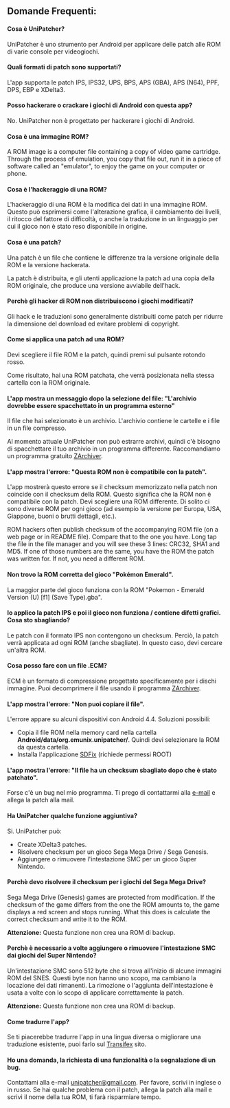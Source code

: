 ## Domande Frequenti:

#### Cosa è UniPatcher?

UniPatcher è uno strumento per Android per applicare delle patch alle ROM di varie console per videogiochi.

#### Quali formati di patch sono supportati?

L'app supporta le patch IPS, IPS32, UPS, BPS, APS (GBA), APS (N64), PPF, DPS, EBP e XDelta3.

#### Posso hackerare o crackare i giochi di Android con questa app?

No. UniPatcher non è progettato per hackerare i giochi di Android.

#### Cosa è una immagine ROM?

A ROM image is a computer file containing a copy of video game cartridge. Through the process of emulation, you copy that file out, run it in a piece of software called an "emulator", to enjoy the game on your computer or phone.

#### Cosa è l'hackeraggio di una ROM?

L'hackeraggio di una ROM è la modifica dei dati in una immagine ROM. Questo può esprimersi come l'alterazione grafica, il cambiamento dei livelli, il ritocco del fattore di difficoltà, o anche la traduzione in un linguaggio per cui il gioco non è stato reso disponibile in origine.

#### Cosa è una patch?

Una patch è un file che contiene le differenze tra la versione originale della ROM e la versione hackerata.

La patch è distribuita, e gli utenti applicazione la patch ad una copia della ROM originale, che produce una versione avviabile dell'hack.

#### Perchè gli hacker di ROM non distribuiscono i giochi modificati?

Gli hack e le traduzioni sono generalmente distribuiti come patch per ridurre la dimensione del download ed evitare problemi di copyright.

#### Come si applica una patch ad una ROM?

Devi scegliere il file ROM e la patch, quindi premi sul pulsante rotondo rosso.

Come risultato, hai una ROM patchata, che verrà posizionata nella stessa cartella con la ROM originale.

#### L'app mostra un messaggio dopo la selezione del file: "L'archivio dovrebbe essere spacchettato in un programma esterno"

Il file che hai selezionato è un archivio. L'archivio contiene le cartelle e i file in un file compresso.

Al momento attuale UniPatcher non può estrarre archivi, quindi c'è bisogno di spacchettare il tuo archivio in un programma differente. Raccomandiamo un programma gratuito [ZArchiver](https://play.google.com/store/apps/details?id=ru.zdevs.zarchiver).

#### L'app mostra l'errore: "Questa ROM non è compatibile con la patch".

L'app mostrerà questo errore se il checksum memorizzato nella patch non coincide con il checksum della ROM. Questo significa che la ROM non è compatibile con la patch. Devi scegliere una ROM differente. Di solito ci sono diverse ROM per ogni gioco (ad esempio la versione per Europa, USA, Giappone, buoni o brutti dettagli, etc.).

ROM hackers often publish checksum of the accompanying ROM file (on a web page or in README file). Compare that to the one you have. Long tap the file in the file manager and you will see these 3 lines: CRC32, SHA1 and MD5. If one of those numbers are the same, you have the ROM the patch was written for. If not, you need a different ROM.

#### Non trovo la ROM corretta del gioco "Pokémon Emerald".

La maggior parte del gioco funziona con la ROM "Pokemon - Emerald Version (U) \[f1\] (Save Type).gba".

#### Io applico la patch IPS e poi il gioco non funziona / contiene difetti grafici. Cosa sto sbagliando?

Le patch con il formato IPS non contengono un checksum. Perciò, la patch verrà applicata ad ogni ROM (anche sbagliate). In questo caso, devi cercare un'altra ROM.

#### Cosa posso fare con un file .ECM?

ECM è un formato di compressione progettato specificamente per i dischi immagine. Puoi decomprimere il file usando il programma [ZArchiver](https://play.google.com/store/apps/details?id=ru.zdevs.zarchiver).

#### L'app mostra l'errore: "Non puoi copiare il file".

L'errore appare su alcuni dispositivi con Android 4.4. Soluzioni possibili:

- Copia il file ROM nella memory card nella cartella **Android/data/org.emunix.unipatcher/**. Quindi devi selezionare la ROM da questa cartella.
- Installa l'applicazione [SDFix](https://play.google.com/store/apps/details?id=nextapp.sdfix) (richiede permessi ROOT)

#### L'app mostra l'errore: "Il file ha un checksum sbagliato dopo che è stato patchato".

Forse c'è un bug nel mio programma. Ti prego di contattarmi alla [e-mail](mailto:unipatcher@gmail.com) e allega la patch alla mail.

#### Ha UniPatcher qualche funzione aggiuntiva?

Si. UniPatcher può:

- Create XDelta3 patches.
- Risolvere checksum per un gioco Sega Mega Drive / Sega Genesis.
- Aggiungere o rimuovere l'intestazione SMC per un gioco Super Nintendo.

#### Perchè devo risolvere il checksum per i giochi del Sega Mega Drive?

Sega Mega Drive (Genesis) games are protected from modification. If the checksum of the game differs from the one the ROM amounts to, the game displays a red screen and stops running. What this does is calculate the correct checksum and write it to the ROM.

**Attenzione:** Questa funzione non crea una ROM di backup.

#### Perchè è necessario a volte aggiungere o rimuovere l'intestazione SMC dai giochi del Super Nintendo?

Un'intestazione SMC sono 512 byte che si trova all'inizio di alcune immagini ROM del SNES. Questi byte non hanno uno scopo, ma cambiano la locazione dei dati rimanenti. La rimozione o l'aggiunta dell'intestazione è usata a volte con lo scopo di applicare correttamente la patch.

**Attenzione:** Questa funzione non crea una ROM di backup.

#### Come tradurre l'app?

Se ti piacerebbe tradurre l'app in una lingua diversa o migliorare una traduzione esistente, puoi farlo sul [Transifex](https://www.transifex.com/unipatcher/unipatcher/dashboard/) sito.

#### Ho una domanda, la richiesta di una funzionalità o la segnalazione di un bug.

Contattami alla e-mail <unipatcher@gmail.com>. Per favore, scrivi in inglese o in russo. Se hai qualche problema con il patch, allega la patch alla mail e scrivi il nome della tua ROM, ti farà risparmiare tempo.